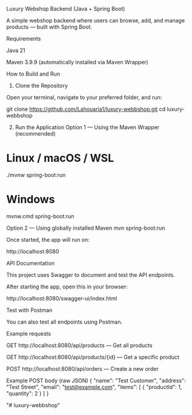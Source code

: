 Luxury Webshop Backend (Java + Spring Boot)

A simple webshop backend where users can browse, add, and manage products — built with Spring Boot.

Requirements

Java 21

Maven 3.9.9 (automatically installed via Maven Wrapper)

How to Build and Run
1. Clone the Repository

Open your terminal, navigate to your preferred folder, and run:

git clone https://github.com/Lahouaria1/luxury-webbshop.git
cd luxury-webbshop

2. Run the Application
Option 1 — Using the Maven Wrapper (recommended)
# Linux / macOS / WSL
./mvnw spring-boot:run

# Windows
mvnw.cmd spring-boot:run

Option 2 — Using globally installed Maven
mvn spring-boot:run


Once started, the app will run on:

http://localhost:8080

API Documentation

This project uses Swagger to document and test the API endpoints.

After starting the app, open this in your browser:

http://localhost:8080/swagger-ui/index.html

Test with Postman

You can also test all endpoints using Postman.

Example requests

GET http://localhost:8080/api/products — Get all products

GET http://localhost:8080/api/products/{id} — Get a specific product

POST http://localhost:8080/api/orders — Create a new order

Example POST body (raw JSON)
{
  "name": "Test Customer",
  "address": "Test Street",
  "email": "test@example.com",
  "items": [
    { "productId": 1, "quantity": 2 }
  ]
}

"# luxury-webbshop" 
